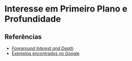 # Interesse em Primeiro Plano e Profundidade

## Referências
+ [*Foreground Interest and Depth*](https://petapixel.com/photography-composition-techniques/#3_Foreground_Interest_and_Depth)
+ [Exemplos encontrados no Google](https://www.google.com.br/search?q=foreground+interest+and+depth+photography&sca_esv=590541752&hl=pt-BR&tbm=isch&source=lnms&sa=X&ved=2ahUKEwiM_7HEzYyDAxW0kZUCHRDoDF8Q_AUoAXoECAEQAw&biw=1920&bih=945&dpr=1)

